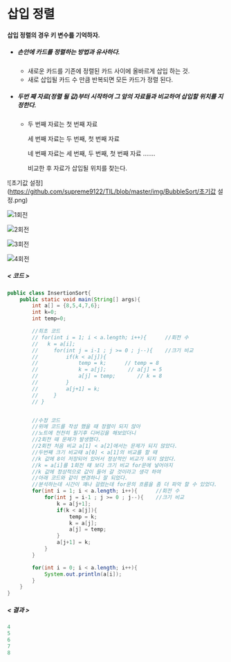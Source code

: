 # 삽입 정렬

#### 삽입 정렬의 경우 키 변수를 기억하자.

- ##### 손안에 카드를 정렬하는 방법과 유사하다.

  - 새로운 카드를 기존에 정렬된 카드 사이에 올바르게 삽입 하는 것.
  - 새로 삽입될 카드 수 만큼 반복되면 모든 카드가 정렬 된다.

- ##### 두번 째 자료(정렬 될 값)부터 시작하여 그 앞의 자료들과 비교하여 삽입할 위치를 지정한다.

  - 두 번째 자료는 첫 번째 자료

    세 번째 자료는 두 번째, 첫 번째 자료

    네 번째 자료는 세 번째, 두 번째, 첫 번째 자료 .......

    비교한 후 자료가 삽입될 위치를 찾는다.



![초기값 설정](https://github.com/supreme9122/TIL/blob/master/img/BubbleSort/초기값 설정.png)

![1회전](C:\Users\supre\Desktop\Github\img\InsertionSort\1회전.png)



![2회전](C:\Users\supre\Desktop\Github\img\InsertionSort\2회전.png)





![3회전](C:\Users\supre\Desktop\Github\img\InsertionSort\3회전.png)



![4회전](C:\Users\supre\Desktop\Github\img\InsertionSort\4회전.png)

##### < 코드 >

```java
public class InsertionSort{
    public static void main(String[] args){
        int a[] = {8,5,4,7,6};
        int k=0;
        int temp=0;

        //최초 코드
        // for(int i = 1; i < a.length; i++){      //회전 수 
        //   k = a[i];
        //     for(int j = i-1 ; j >= 0 ; j--){    //크기 비교
        //         if(k < a[j]){
        //             temp = k;      // temp = 8 
        //             k = a[j];       // a[j] = 5
        //             a[j] = temp;       // k = 8
        //         }
        //         a[j+1] = k;
        //     }
        // }


        //수정 코드
        //위에 코드를 작성 했을 때 정렬이 되지 않아
        //노트에 천천히 필기후 디버깅을 해보았더니
        //2회전 때 문제가 발생했다.
        //2회전 처음 비교 a[1] < a[2]에서는 문제가 되지 않았다.
        //두번째 크기 비교때 a[0] < a[1]의 비교를 할 때
        //k 값에 8이 저장되어 있어서 정상적인 비교가 되지 않았다.
        //k = a[i]를 1회전 때 보다 크기 비교 for문에 넣어야지 
        //k 값에 정상적으로 값이 들어 갈 것이라고 생각 하여 
        //아래 코드와 같이 변경하니 잘 되었다.
        //분석하는데 시간이 꽤나 걸렸는데 for문의 흐름을 좀 더 파악 할 수 있었다.
        for(int i = 1; i < a.length; i++){      //회전 수 
            for(int j = i-1 ; j >= 0 ; j--){    //크기 비교
                k = a[j+1];
                if(k < a[j]){
                    temp = k;
                    k = a[j];
                    a[j] = temp;
                }
                a[j+1] = k;
            }
        }

        for(int i = 0; i < a.length; i++){
            System.out.println(a[i]);
        }
    }
}
```

##### < 결과 >

```java
4
5
6
7
8
```

